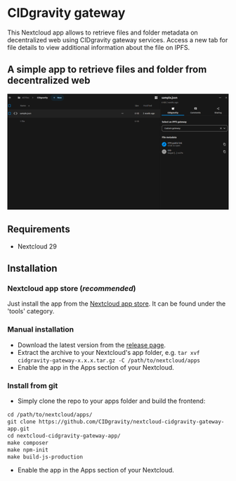 # CIDgravity gateway

This Nextcloud app allows to retrieve files and folder metadata on decentralized web using CIDgravity gateway services.
Access a new tab for file details to view additional information about the file on IPFS.

## A simple app to retrieve files and folder from decentralized web

![](screenshots/app1.png)

## Requirements
* Nextcloud 29

## Installation
### Nextcloud app store (*recommended*)
Just install the app from the [Nextcloud app store](https://apps.nextcloud.com/apps). 
It can be found under the 'tools' category.

### Manual installation
* Download the latest version from the [release page](https://github.com/CIDgravity/nextcloud-cidgravity-gateway-app/releases).
* Extract the archive to your Nextcloud's app folder, e.g. `tar xvf cidgravity-gateway-x.x.x.tar.gz -C /path/to/nextcloud/apps`
* Enable the app in the Apps section of your Nextcloud.

### Install from git
* Simply clone the repo to your apps folder and build the frontend:

```
cd /path/to/nextcloud/apps/
git clone https://github.com/CIDgravity/nextcloud-cidgravity-gateway-app.git
cd nextcloud-cidgravity-gateway-app/
make composer
make npm-init
make build-js-production
```

* Enable the app in the Apps section of your Nextcloud.
